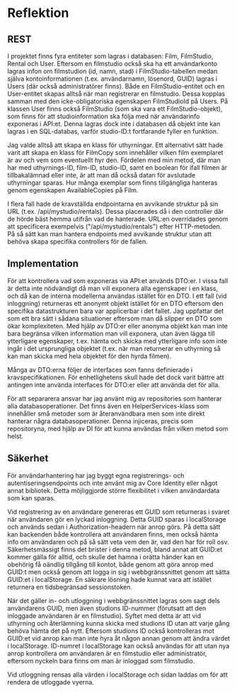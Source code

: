 # Reflektion

## REST

I projektet finns fyra entiteter som lagras i databasen: Film, FilmStudio, Rental och User. Eftersom en filmstudio också ska ha ett användarkonto lagras infon om filmstudion (id, namn, stad) i FilmStudio-tabellen medan själva kontoinformationen (t.ex. användarnamn, lösenord, GUID) lagras i Users (där också administratörer finns). Både en FilmStudio-entitet och en User-entitet skapas alltså när man registrerar en filmstudio. Dessa kopplas samman med den icke-obligatoriska egenskapen FilmStudioId på Users. På klassen User finns också FilmStudio (som ska vara ett FilmStudio-objekt), som finns för att studioinformation ska följa med när användarinfo exponeras i API:et. Denna lagras dock inte i databasen då objekt inte kan lagras i en SQL-databas, varför studio-ID:t fortfarande fyller en funktion.

Jag valde alltså att skapa en klass för uthyrningar. Ett alternativt sätt hade varit att skapa en klass för FilmCopy som innehåller vilken film exemplaret är av och vem som eventuellt hyr den. Fördelen med min metod, där man har med uthyrnings-ID, film-ID, studio-ID, samt en boolean för ifall filmen är tillbakalämnad eller inte, är att man då också datan för avslutade uthyrningar sparas. Hur många exemplar som finns tillgängliga hanteras genom egenskapen AvailableCopies på Film.

I flera fall hade de kravställda endpointarna en avvikande struktur på sin URL (t.ex. /api/mystudio/rentals). Dessa placerades då i den controller där de hörde bäst hemma utifrån vad de hanterade. URL:en overridades genom att specificera exempelvis ("/api/mystudio/rentals") efter HTTP-metoden. På så sätt kan man hantera endpoints med avvikande struktur utan att behöva skapa specifika controllers för de fallen.



## Implementation

För att kontrollera vad som exponeras via API:et används DTO:er. I vissa fall är detta inte nödvändigt då man vill exponera alla egenskaper i en klass, och då kan de interna modellerna användas istället för en DTO. I ett fall (vid inloggning) returneras ett anonymt objekt istället för en DTO eftersom den specifika datastrukturen bara var applicerbar i det fallet. Jag uppfattar det som ett bra sätt i sådana situationer eftersom man då slipper en DTO som ökar komplexiteten. Med hjälp av DTO:er eller anonyma objekt kan man inte bara begränsa vilken information man vill exponera, utan även lägga till ytterligare egenskaper, t.ex. hämta och skicka med ytterligare info som inte ingår i det ursprungliga objektet (t.ex. när man returnerar en uthyrning så kan man skicka med hela objektet för den hyrda filmen).

Många av DTO:erna följer de interfaces som fanns definierade i kravspecifikationen. För enhetlighetens skull hade det dock varit bättre att antingen inte använda interfaces för DTO:er eller att använda det för alla.

För att separarera ansvar har jag använt mig av repositories som hanterar alla databasoperationer. Det finns även en HelperServices-klass som innehåller små metoder som är återanvändbara men som inte direkt hanterar några databasoperationer. Denna injiceras, precis som repositoryna, med hjälp av DI för att kunna användas från vilken metod som helst.


## Säkerhet

För användarhantering har jag byggt egna registrerings- och autentiseringsendpoints och inte använt mig av Core Identity eller något annat bibliotek. Detta möjliggjorde större flexibilitet i vilken användardata som kan sparas. 

Vid registrering av en användare genereras ett GUID som returneras i svaret när användaren gör en lyckad inloggning. Detta GUID sparas i localStorage och används sedan i Authorization-headern när anrop görs. På detta sätt kan backenden både kontrollera att användaren finns, men också hämta info om användaren och på så sätt veta vem den är, vad den har för roll osv. Säkerhetsmässigt finns det brister i denna metod, bland annat att GUID:et kommer gälla för alltid, och skulle det hamna i orätta händer kan en obehörig få oändlig tillgång till kontot, både genom att göra anrop med GUID:t men också genom att logga in sig i webbgränssnittet genom att sätta GUID:et i localStorage. En säkrare lösning hade kunnat vara att istället returnera en tidsbegränsad sessionstoken.

När det gäller in- och utloggning i webbgränssnittet lagras som sagt dels användarens GUID, men även studions ID-nummer (förutsatt att den inloggade användaren är en filmstudio). Syftet med detta är att vid uthyrning och återlämning kunna skicka med studions ID utan att varje gång behöva hämta det på nytt. Eftersom studions ID också kontrolleras mot GUID:et vid anrop kan man inte hyra åt någon annan genom att ändra värdet i localStorage. ID-numret i localStorage kan också användas för att utan nya anrop kontrollera om användaren är en filmstudio eller administratör, eftersom nyckeln bara finns om man är inloggad som filmstudio.

Vid utloggning rensas alla värden i localStorage och sidan laddas om för att rendera de utloggade vyerna.